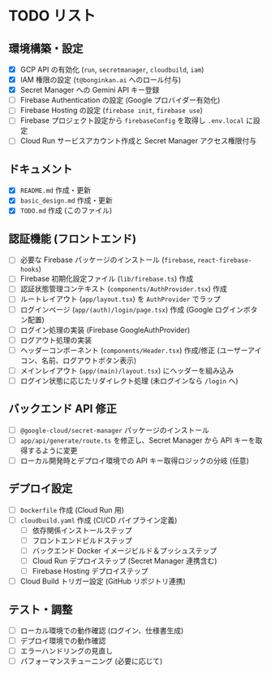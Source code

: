 # TODO リスト

## 環境構築・設定

-   [x] GCP API の有効化 (`run`, `secretmanager`, `cloudbuild`, `iam`)
-   [x] IAM 権限の設定 (`t@bonginkan.ai` へのロール付与)
-   [x] Secret Manager への Gemini API キー登録
-   [ ] Firebase Authentication の設定 (Google プロバイダー有効化)
-   [ ] Firebase Hosting の設定 (`firebase init`, `firebase use`)
-   [ ] Firebase プロジェクト設定から `firebaseConfig` を取得し `.env.local` に設定
-   [ ] Cloud Run サービスアカウント作成と Secret Manager アクセス権限付与

## ドキュメント

-   [x] `README.md` 作成・更新
-   [x] `basic_design.md` 作成・更新
-   [x] `TODO.md` 作成 (このファイル)

## 認証機能 (フロントエンド)

-   [ ] 必要な Firebase パッケージのインストール (`firebase`, `react-firebase-hooks`)
-   [ ] Firebase 初期化設定ファイル (`lib/firebase.ts`) 作成
-   [ ] 認証状態管理コンテキスト (`components/AuthProvider.tsx`) 作成
-   [ ] ルートレイアウト (`app/layout.tsx`) を `AuthProvider` でラップ
-   [ ] ログインページ (`app/(auth)/login/page.tsx`) 作成 (Google ログインボタン配置)
-   [ ] ログイン処理の実装 (Firebase GoogleAuthProvider)
-   [ ] ログアウト処理の実装
-   [ ] ヘッダーコンポーネント (`components/Header.tsx`) 作成/修正 (ユーザーアイコン、名前、ログアウトボタン表示)
-   [ ] メインレイアウト (`app/(main)/layout.tsx`) にヘッダーを組み込み
-   [ ] ログイン状態に応じたリダイレクト処理 (未ログインなら `/login` へ)

## バックエンド API 修正

-   [ ] `@google-cloud/secret-manager` パッケージのインストール
-   [ ] `app/api/generate/route.ts` を修正し、Secret Manager から API キーを取得するように変更
-   [ ] ローカル開発時とデプロイ環境での API キー取得ロジックの分岐 (任意)

## デプロイ設定

-   [ ] `Dockerfile` 作成 (Cloud Run 用)
-   [ ] `cloudbuild.yaml` 作成 (CI/CD パイプライン定義)
    -   [ ] 依存関係インストールステップ
    -   [ ] フロントエンドビルドステップ
    -   [ ] バックエンド Docker イメージビルド＆プッシュステップ
    -   [ ] Cloud Run デプロイステップ (Secret Manager 連携含む)
    -   [ ] Firebase Hosting デプロイステップ
-   [ ] Cloud Build トリガー設定 (GitHub リポジトリ連携)

## テスト・調整

-   [ ] ローカル環境での動作確認 (ログイン、仕様書生成)
-   [ ] デプロイ環境での動作確認
-   [ ] エラーハンドリングの見直し
-   [ ] パフォーマンスチューニング (必要に応じて) 